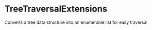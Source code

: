 TreeTraversalExtensions
=======================

Converts a tree data structure into an enumerable list for easy traversal
